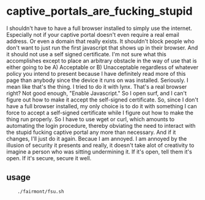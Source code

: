 # captive_portals_are_fucking_stupid

I shouldn't have to have a full browser installed to simply use the internet.
Especially not if your captive portal doesn't even require a real email address.
Or even a domain that really exists. It shouldn't block people who don't want
to just run the first javascript that shows up in their browser. And it should
not use a self signed certificate. I'm not sure what this accomplishes except
to place an arbitrary obstacle in the way of use that is either going to be
A) Acceptable or B) Unacceptable regardless of whatever policy you intend to
present because I have definitely read more of this page than anybody since the
device it runs on was installed. Seriously. I mean like that's the thing. I
tried to do it with lynx. That's a real browser right? Not good enough, "Enable
Javascript." So I open surf, and I can't figure out how to make it accept the
self-signed certificate. So, since I don't have a full browser installed, my
only choice is to do it with something I can force to accept a self-signed
certificate while I figure out how to make the thing run properly. So I have to
use wget or curl, which amounts to automating the login procedure, thereby
obviating the need to interact with the stupid fucking captive portal any more
than necessary. And if it changes, I'll just do it again. Becaue I am annoyed.
I am annoyed by the illusion of security it presents and really, it doesn't take
alot of creativity to imagine a person who was sitting undermining it. If it's
open, tell them it's open. If it's secure, secure it well.

## usage

        ./fairmont/fsu.sh
